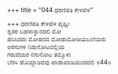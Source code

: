 +++
title = "044 ಧರಣಿಪತಿ ಕೇಳಖಿಳ"

+++
ಧರಣಿಪತಿ ಕೇಳಖಿಳ ಪೃಥ್ವೀ  
ಶ್ವರರ ಬಹಳಾಸ್ಥಾನದಲಿ ಮೋ  
ಹರಿಸಿದರು ಮೋಹನದ ಮೋಡಾಮೋಡಿಯಬಲೆಯರು   
ಅರಸುಗಳ ನಿಡುನೋಟವಲ್ಲಿಯ  
ಗರುವೆಯರ ನಸುನೋಟ ತಮ್ಮೊಳು  
ಬೆರಸಿ ಹೊಯ್ದಾಡಿದವು ಖಾಡಾಖಾಡಿಯಂದದಲಿ      ॥44॥